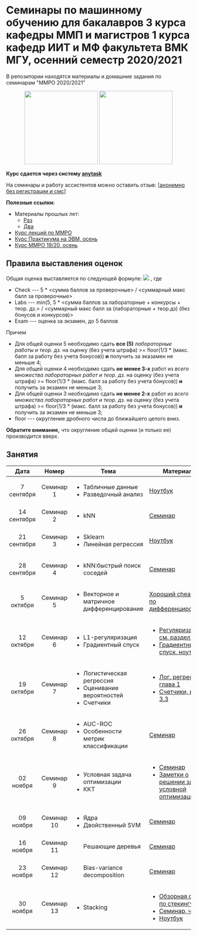 # Семинары по машинному обучению для бакалавров 3 курса кафедры ММП и магистров 1 курса кафедр ИИТ и МФ факультета ВМК МГУ, осенний семестр 2020/2021
В репозитории находятся материалы и домашние задания по семинарам "ММРО 2020/2021"

<p align="center">
<img src="http://funzoo.ru/uploads/posts/2009-11/1258648863_tn.jpg" height=200pt> <img src="https://github.com/mmp-mmro-team/mmp_mmro_spring_2020/blob/master/trash/kernel_trick.jpg" height=200pt>
</p>

**Курс сдается через систему [anytask](https://anytask.org/course/738)**

На семинары и работу ассистентов можно оставить отзыв: [[анонимно без регистрации и смс](https://docs.google.com/forms/d/e/1FAIpQLSeW89-GCnceWDvd439vqZBY69-oSUzo-UWtL5aq-fCnOWOzow/viewform)]

**Полезные ссылки:**

* Материалы прошлых лет:
  - [Раз](https://github.com/esokolov/ml-course-msu)
  - [Два](https://github.com/esokolov/ml-course-hse)
* [Курс лекций по ММРО](http://www.machinelearning.ru/wiki/index.php?title=%D0%9C%D0%B0%D1%82%D0%B5%D0%BC%D0%B0%D1%82%D0%B8%D1%87%D0%B5%D1%81%D0%BA%D0%B8%D0%B5_%D0%BC%D0%B5%D1%82%D0%BE%D0%B4%D1%8B_%D1%80%D0%B0%D1%81%D0%BF%D0%BE%D0%B7%D0%BD%D0%B0%D0%B2%D0%B0%D0%BD%D0%B8%D1%8F_%D0%BE%D0%B1%D1%80%D0%B0%D0%B7%D0%BE%D0%B2_%28%D0%BA%D1%83%D1%80%D1%81_%D0%BB%D0%B5%D0%BA%D1%86%D0%B8%D0%B9%2C_%D0%92.%D0%92.%D0%9A%D0%B8%D1%82%D0%BE%D0%B2%29)
* [Курс Практикума на ЭВМ, осень](https://github.com/mmp-practicum-team/mmp_practicum_fall_2020)
* [Курс ММРО 19/20, осень](https://github.com/mmp-mmro-team/mmp_mmro_fall_2019)

## Правила выставления оценок

Общая оценка выставляется по следующей формуле:
![](https://github.com/mmp-mmro-team/mmp_mmro_fall_2020/blob/master/trash/formula.png)
, где 

* Check --- 5 * <сумма баллов за проверочные> / <суммарный макс балл за проверочные>
* Labs --- min(5, 5 * <сумма баллов за лабораторные + конкурсы + теор. дз.> / <суммарный макс балл за (лабораторные + теор.дз) (без бонусов и конкурсов)>
* Exam --- оценка за экзамен, до 5 баллов

Причем
* Для общей оценки 5 необходимо сдать **все (5)** _лабораторные работы и теор. дз._ на оценку (без учета штрафа) >= floor(1/3 * (макс. балл за работу без учета бонусов)) **и** получить за эказамен не меньше 4;
* Для общей оценки 4 необходимо сдать **не менее 3-х** работ из _всего множества лабораторных работ и теор. дз._ на оценку (без учета штрафа) >= floor(1/3 * (макс. балл за работу без учета бонусов)) **и** получить за экзамен не меньше 3;
* Для общей оценки 3 необходимо сдать **не менее 2-х** работ из _всего множества лабораторных работ и теор. дз._ на оценку (без учета штрафа) >= floor(1/3 * (макс. балл за работу без учета бонусов)) **и** получить за экзамен не меньше 3;
* floor --- округление дробного числа до ближайшего целого вниз.

**Обратите внимание,** что округление общей оценки (и только ее) производится вверх.

## Занятия

| Дата | Номер | Тема | Материалы | ДЗ |
| :---: | :---: | --- | --- | --- |
| 7 сентября  | Семинар 1  | <ul><li>Табличные данные</li><li>Разведочный анализ</li></ul> | [Ноутбук](https://github.com/mmp-mmro-team/mmp_mmro_fall_2020/blob/master/seminars/sem01-pandas-mmp.ipynb) | [ДЗ на разведочный анализ данных](https://github.com/mmp-mmro-team/mmp_mmro_fall_2020/blob/master/homework-practice/hw-practice-1.ipynb) |
| 14 сентября  | Семинар 2  | <ul><li>kNN</li></ul> | [Семинар](https://github.com/mmp-mmro-team/mmp_mmro_fall_2020/blob/master/seminars/sem02_knn.pdf) | ¯\\\_(ツ)\_/¯ |
| 21 сентября  | Семинар 3  | <ul><li>Sklearn</li><li>Линейная регрессия</li></ul> | [Ноутбук](https://github.com/mmp-mmro-team/mmp_mmro_fall_2020/blob/master/seminars/sem03-sklearn-linreg.ipynb) | ¯\\\_(ツ)\_/¯ |
| 28 сентября  | Семинар 4  | <ul><li>kNN:быстрый поиск соседей</li></ul> | [Семинар](https://github.com/mmp-mmro-team/mmp_mmro_fall_2020/blob/master/seminars/sem04_knn.pdf) | [ДЗ на kNN](https://github.com/mmp-mmro-team/mmp_mmro_fall_2020/blob/master/homework-practice/hw-practice-2.ipynb)|
| 5 октября  | Семинар 5  | <ul><li>Векторное и матричное дифференцирование</li></ul> | [Хороший cheat sheet по дифференцированию](https://github.com/mmp-mmro-team/mmp_mmro_fall_2020/blob/master/seminars/sem05_vect_matrix_diff.pdf) | [Теор. дз на дифференцирование](https://github.com/mmp-mmro-team/mmp_mmro_fall_2020/blob/master/homework-theory/hw-theory-2020.pdf) |
| 12 октября  | Семинар 6  | <ul><li>L1-регуляризация</li><li>Градиентный спуск</li></ul> | <ul><li>[Регуляризация, см. раздел 5](https://github.com/esokolov/ml-course-hse/blob/master/2020-fall/lecture-notes/lecture03-linregr.pdf)</li><li>[Градиентный спуск, ноутбук](https://github.com/esokolov/ml-course-hse/blob/master/2020-fall/seminars/sem03-gd.ipynb)</li></ul> | ¯\\\_(ツ)\_/¯ |
| 19 октября  | Семинар 7  | <ul><li>Логистическая регрессия</li><li>Оценивание вероятностей</li><li>Счетчики</li></ul> | <ul><li>[Лог. регрессия, глава 1](https://github.com/esokolov/ml-course-hse/blob/master/2020-fall/lecture-notes/lecture05-linclass.pdf)</li><li>[Счетчики, раздел 3.3](https://github.com/esokolov/ml-course-hse/blob/master/2020-fall/lecture-notes/lecture06-linclass.pdf)</li></ul> | ¯\\\_(ツ)\_/¯ |
| 26 октября  | Семинар 8  | <ul><li>AUC-ROC</li><li>Особенности метрик классификации</li></ul> | [Семинар](https://github.com/esokolov/ml-course-hse/blob/master/2020-fall/seminars/sem05-linclass-metrics.pdf)| [ДЗ на линейные модели](https://github.com/mmp-mmro-team/mmp_mmro_fall_2020/blob/master/homework-practice/hw-practice-3.ipynb) |
| 02 ноября  | Семинар 9  | <ul><li>Условная задача оптимизации</li><li>ККТ</li></ul> | <ul><li>[Семинар](https://github.com/mmp-mmro-team/mmp_mmro_fall_2020/blob/master/seminars/sem09_linear.pdf)</li><li>[Заметки о решении задачи условной оптимизации](https://github.com/mmp-mmro-team/mmp_mmro_fall_2019/blob/master/lecture-notes/Sem11_conditional_optimization.pdf)</li></ul>| ¯\\\_(ツ)\_/¯ |
| 09 ноября  | Семинар 10  | <ul><li>Ядра</li><li>Двойственный SVM</li></ul> | [Семинар](https://github.com/mmp-mmro-team/mmp_mmro_fall_2020/blob/master/seminars/sem10-kernels.pdf)| ¯\\\_(ツ)\_/¯ |
| 16 ноября  | Семинар 11  | <ul>Решающие деревья</ul> | [Семинар](https://github.com/esokolov/ml-course-hse/blob/master/2020-fall/seminars/sem07-trees.pdf)| ¯\\\_(ツ)\_/¯ |
| 23 ноября  | Семинар 12  |  <ul>Bias-variance decomposition</ul> | [Семинар](https://github.com/mmp-mmro-team/mmp_mmro_fall_2020/blob/master/seminars/sem12-bvd.pdf)| [ДЗ на BVD и бустинг](https://github.com/mmp-mmro-team/mmp_mmro_fall_2020/blob/master/homework-practice/homework-practice-04.ipynb) |
| 30 ноября  | Семинар 13  |  <ul><li>Stacking</li></ul>| <ul><li>[Обзорная статья по стекингу](https://dyakonov.org/2017/03/10/c%D1%82%D0%B5%D0%BA%D0%B8%D0%BD%D0%B3-stacking-%D0%B8-%D0%B1%D0%BB%D0%B5%D0%BD%D0%B4%D0%B8%D0%BD%D0%B3-blending)</li><li>[Семинар, часть 2](https://github.com/esokolov/ml-course-hse/blob/master/2016-fall/lecture-notes/lecture10-ensembles.pdf)</li><li>[Ноутбук](https://github.com/mmp-mmro-team/mmp_mmro_fall_2020/blob/master/seminars/sem13_dj_stacking.ipynb)</li></ul> |¯\\\_(ツ)\_/¯|
